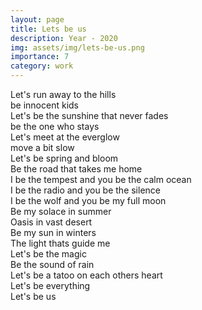 ```yaml
---
layout: page
title: Lets be us
description: Year - 2020
img: assets/img/lets-be-us.png
importance: 7
category: work
---
```


Let's run away to the hills      
be innocent kids  
Let's be the sunshine that never fades  
be the one who stays  
Let's meet at the everglow  
move a bit slow  
Let's be spring and bloom  
Be the road that takes me home  
I be the tempest and you be the calm ocean  
I be the radio and you be the silence  
I be the wolf and you be my full moon   
Be my solace in summer   
Oasis in vast desert   
Be my sun in winters   
The light thats guide me   
Let's be the magic   
Be the sound of rain   
Let's be a tatoo on each others heart   
Let's be everything  
Let's be us   
